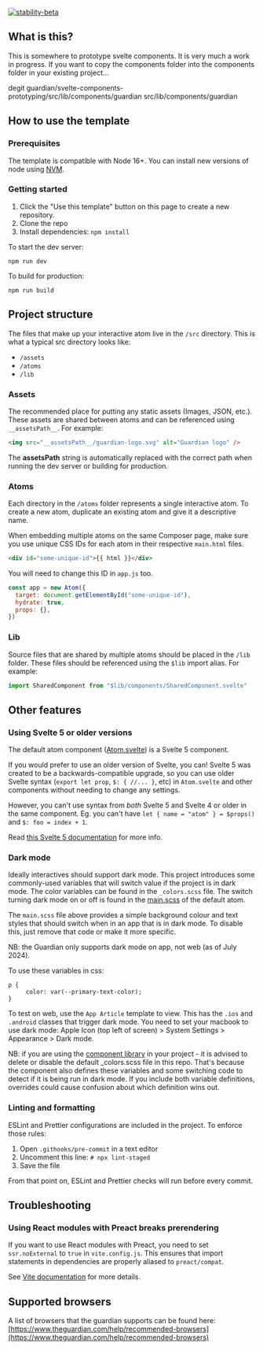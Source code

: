 [![stability-beta](https://img.shields.io/badge/stability-beta-33bbff.svg)](https://github.com/mkenney/software-guides/blob/master/STABILITY-BADGES.md#beta)

## What is this?

This is somewhere to prototype svelte components. It is very much a work in progress. If you want to copy the components folder into the  components folder in your existing project...

degit guardian/svelte-components-prototyping/src/lib/components/guardian src/lib/components/guardian

## How to use the template

### Prerequisites

The template is compatible with Node 16+. You can install new versions of node using [NVM](https://github.com/nvm-sh/nvm#installing-and-updating).

### Getting started

1. Click the "Use this template" button on this page to create a new repository.
2. Clone the repo
3. Install dependencies: `npm install`

To start the dev server:

```
npm run dev
```

To build for production:

```
npm run build
```

## Project structure

The files that make up your interactive atom live in the `/src` directory. This is what a typical src directory looks like:

- `/assets`
- `/atoms`
- `/lib`

### Assets

The recommended place for putting any static assets (Images, JSON, etc.). These assets are shared between atoms and can be referenced using `__assetsPath__`. For example:

```html
<img src="__assetsPath__/guardian-logo.svg" alt="Guardian logo" />
```

The **assetsPath** string is automatically replaced with the correct path when running the dev server or building for production.

### Atoms

Each directory in the `/atoms` folder represents a single interactive atom. To create a new atom, duplicate an existing atom and give it a descriptive name.

When embedding multiple atoms on the same Composer page, make sure you use unique CSS IDs for each atom in their respective `main.html` files.

```html
<div id="some-unique-id">{{ html }}</div>
```

You will need to change this ID in `app.js` too.

```js
const app = new Atom({
  target: document.getElementById("some-unique-id"),
  hydrate: true,
  props: {},
})
```

### Lib

Source files that are shared by multiple atoms should be placed in the `/lib` folder. These files should be referenced using the `$lib` import alias. For example:

```js
import SharedComponent from "$lib/components/SharedComponent.svelte"
```

## Other features

### Using Svelte 5 or older versions

The default atom component ([Atom.svelte](src/atoms/default/components/Atom.svelte)) is a Svelte 5 component.

If you would prefer to use an older version of Svelte, you can! Svelte 5 was created to be a
backwards-compatible upgrade, so you can use older Svelte syntax (`export let prop`, `$: { //...
}`, etc) in `Atom.svelte` and other components without needing to change any settings.

However, you can't use syntax from _both_ Svelte 5 and Svelte 4 or older in the same component. Eg. you can't have `let { name = "atom" } = $props()` and `$: foo = index + 1`.

Read [this Svelte 5 documentation](https://svelte.dev/docs/svelte/v5-migration-guide) for more info.

### Dark mode

Ideally interactives should support dark mode. This project introduces some commonly-used variables that will switch value if the project is in dark mode. The color variables can be found in the `_colors.scss` file. The switch turning dark mode on or off is found in the [main.scss](https://github.com/guardian/interactive-atom-template-2023/blob/main/src/atoms/default/styles/main.scss) of the default atom.

The `main.scss` file above provides a simple background colour and text styles that should switch when in an app that is in dark mode. To disable this, just remove that code or make it more specific.

NB: the Guardian only supports dark mode on app, not web (as of July 2024).

To use these variables in css:

```
p {
     color: var(--primary-text-color);
}
```

To test on web, use the `App Article` template to view. This has the `.ios` and `.android` classes that trigger dark mode. You need to set your macbook to use dark mode: Apple Icon (top left of screen) > System Settings > Appearance > Dark mode.

NB: if you are using the [component library](https://github.com/guardian/interactive-component-library) in your project - it is advised to delete or disable the default \_colors.scss file in this repo. That's because the component also defines these variables and some switching code to detect if it is being run in dark mode. If you include both variable definitions, overrides could cause confusion about which definition wins out.

### Linting and formatting

ESLint and Prettier configurations are included in the project. To enforce those rules:

1. Open `.githooks/pre-commit` in a text editor
2. Uncomment this line: `# npx lint-staged`
3. Save the file

From that point on, ESLint and Prettier checks will run before every commit.

## Troubleshooting

### Using React modules with Preact breaks prerendering

If you want to use React modules with Preact, you need to set `ssr.noExternal` to `true` in `vite.config.js`. This ensures that import statements in dependencies are properly aliased to `preact/compat`.

See [Vite documentation](https://vitejs.dev/guide/ssr.html#ssr-externals) for more details.

## Supported browsers

A list of browsers that the guardian supports can be found here: [https://www.theguardian.com/help/recommended-browsers](https://www.theguardian.com/help/recommended-browsers)
